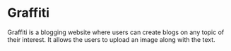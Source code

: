 # Graffiti

Graffiti is a blogging website where users can create blogs on any topic of their interest. It allows the users to upload an image along with the text.

